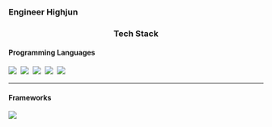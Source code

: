 ### Engineer Highjun


<h3 align="center">Tech Stack</h3>
<h4>Programming Languages</h4>
<p>
  <img src="https://img.shields.io/badge/Python3-3572A5?style=flat-square&logo=Python&logoColor=white"/></a>&nbsp 
  <img src="https://img.shields.io/badge/Java-B07219?style=flat-square&logo=Java&logoColor=white"/></a>&nbsp 
  <img src="https://img.shields.io/badge/C++-F34B7D?style=flat-square&logo=C%2B%2B&logoColor=white"/></a>&nbsp 
  <img src="https://img.shields.io/badge/C-555555?style=flat-square&logo=C&logoColor=white"/></a>&nbsp 
  <img src="https://img.shields.io/badge/Javascript-F1E05A?style=flat-square&logo=javascript&logoColor=white"/></a>&nbsp 
</p>
<hr/>
<h4>Frameworks</h4>
<p>
  <img src="https://img.shields.io/badge/Pytorch-FF6600?style=flat-square&logo=pytorch&logoColor=white"/></a>&nbsp
<!--   <img src="https://img.shields.io/badge/React-87CEEB?style=flat-square&logo=React&logoColor=white"/></a>&nbsp -->
<!--   <img src="https://img.shields.io/badge/React-3766AB?style=flat-square&logo=react&logoColor=white"/></a>&nbsp
  <img src="https://img.shields.io/badge/Spring-6DB33F?style=flat-square&logo=Spring&logoColor=white"/></a>&nbsp  -->
</p>
